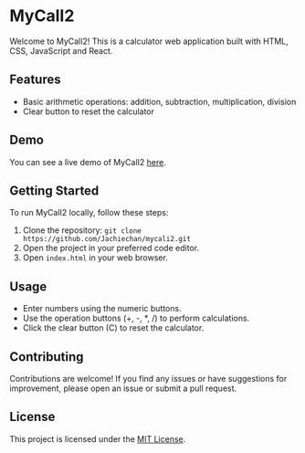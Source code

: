 # MyCalI2

Welcome to MyCalI2! This is a calculator web application built with HTML, CSS, JavaScript and React.

## Features

- Basic arithmetic operations: addition, subtraction, multiplication, division
- Clear button to reset the calculator
  

## Demo

You can see a live demo of MyCalI2 [here](https://example.com](https://jachiechan.github.io/mycali2/)).

## Getting Started

To run MyCalI2 locally, follow these steps:

1. Clone the repository: `git clone https://github.com/Jachiechan/mycali2.git`
2. Open the project in your preferred code editor.
3. Open `index.html` in your web browser.

## Usage

- Enter numbers using the numeric buttons.
- Use the operation buttons (+, -, *, /) to perform calculations.
- Click the clear button (C) to reset the calculator.

## Contributing

Contributions are welcome! If you find any issues or have suggestions for improvement, please open an issue or submit a pull request.

## License

This project is licensed under the [MIT License](LICENSE).



